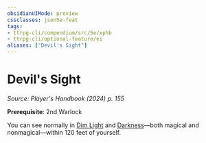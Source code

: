 ```yaml
---
obsidianUIMode: preview
cssclasses: json5e-feat
tags:
- ttrpg-cli/compendium/src/5e/xphb
- ttrpg-cli/optional-feature/ei
aliases: ["Devil's Sight"]
---
```

# Devil's Sight
*Source: Player's Handbook (2024) p. 155*  

**Prerequisite**: 2nd Warlock

You can see normally in [Dim Light](3-Compendium/rules/variant-rules/dim-light-xphb.md) and [Darkness](3-Compendium/rules/variant-rules/darkness-xphb.md)—both magical and nonmagical—within 120 feet of yourself.